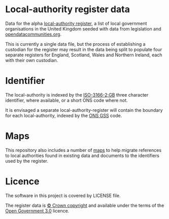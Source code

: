 # Local-authority register data

Data for the alpha [local-authority register](http://local-authority.alpha.openregister.org), 
a list of local government organisations in the United Kingdom seeded with data from
legislation and [opendatacommunities.org](http://opendatacommunities.org/).

This is currently a single data file, but the process of establishing a custodian for the register may result in the data being split
to populate four separate registers for England, Scotland, Wales and Northern Ireland, each with their own custodian.

# Identifier

The local-authority is indexed by the [ISO-3166-2;GB](https://en.wikipedia.org/wiki/ISO_3166-2:GB) three character identifier, where available, or a short ONS code where not.

It is envisaged a separate local-authority-register will contain the boundary for each local-authority, indexed by the [ONS GSS](https://en.wikipedia.org/wiki/ONS_coding_system) code.

# Maps

This repository also includes a number of [maps](maps) to help migrate references to local authorities found in existing data and documents to the identifiers used by the register.



# Licence

The software in this project is covered by LICENSE file.

The register data is [© Crown copyright](http://www.nationalarchives.gov.uk/information-management/re-using-public-sector-information/copyright-and-re-use/crown-copyright/)
and available under the terms of the [Open Government 3.0](https://www.nationalarchives.gov.uk/doc/open-government-licence/version/3/) licence.
